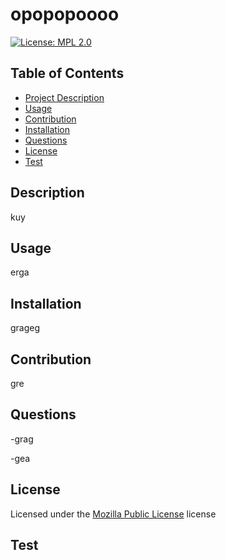 
# opopopoooo

  [![License: MPL 2.0](https://img.shields.io/badge/License-MPL_2.0-brightgreen.svg)](https://opensource.org/licenses/MPL-2.0) 
  
  ## Table of Contents
  - [Project Description](#description)
  - [Usage](#usage)
  - [Contribution](#contribution)
  - [Installation](#installation)
  - [Questions](#questions)
  - [License](#license)
  - [Test](#test)


  ## Description
  kuy

  ## Usage
  erga

  ## Installation
  grageg

  ## Contribution
  gre


  ## Questions
  -grag

  -gea

  
  ## License
  Licensed under the [Mozilla Public License](https://www.mozilla.org/en-US/MPL/) license
  
  
  ## Test
  


